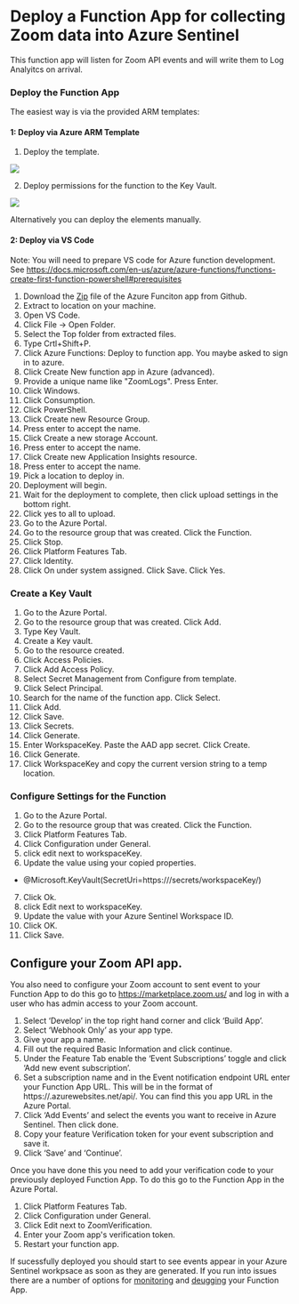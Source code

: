 # Deploy a Function App for collecting Zoom data into Azure Sentinel
This function app will listen for Zoom API events and will write them to Log Analyitcs on arrival.

### Deploy the Function App
The easiest way is via the provided ARM templates:

#### 1: Deploy via Azure ARM Template
1.  Deploy the template.

<a href="https://portal.azure.com/#create/Microsoft.Template/uri/https%3A%2F%2Fraw.githubusercontent.com%2Azure%2Azure-Sentinel%2ZoomLogs%2DataConnectors%2Zoom%2azuredeploy.json" target="_blank">
    <img src="https://aka.ms/deploytoazurebutton""/>
</a>

2. Deploy permissions for the function to the Key Vault.

<a href="https://portal.azure.com/#create/Microsoft.Template/uri/https%3A%2F%2Fraw.githubusercontent.com%2FAzure%2FAzure-Sentinel%2FZoomLogs%252DataConnectorsZoom%2Fazuredeploy_kv.json" target="_blank">
    <img src="https://aka.ms/deploytoazurebutton""/>
</a>

Alternatively you can deploy the elements manually.
#### 2: Deploy via VS Code
Note: You will need to prepare VS code for Azure function development.  See https://docs.microsoft.com/en-us/azure/azure-functions/functions-create-first-function-powershell#prerequisites
1. Download the [Zip](https://github.com/Azure/Azure-Sentinel/blob/ZoomLogs/DataConnectors/Zoom/zoom_logs_template.zip?raw=true) file of the Azure Funciton app from Github.
2. Extract to location on your machine.
3. Open VS Code.
4. Click File -> Open Folder.
5. Select the Top folder from extracted files.
6. Type Crtl+Shift+P.
7. Click Azure Functions: Deploy to function app.  You maybe asked to sign in to azure.
8. Click Create New function app in Azure (advanced).
9. Provide a unique name like "ZoomLogs".  Press Enter.
10. Click Windows.
11. Click Consumption.
12. Click PowerShell.
13. Click Create new Resource Group.
14. Press enter to accept the name.
15. Click Create a new storage Account.
16. Press enter to accept the name.
17. Click Create new Application Insights resource.
18. Press enter to accept the name.
19. Pick a location to deploy in.
20. Deployment will begin.
21. Wait for the deployment to complete, then click upload settings in the bottom right.
22. Click yes to all to upload.
23. Go to the Azure Portal.
24. Go to the resource group that was created.  Click the Function.
25. Click Stop.
26. Click Platform Features Tab.
27. Click Identity.
28. Click On under system assigned.  Click Save.  Click Yes.

### Create a Key Vault
1. Go to the Azure Portal.
2. Go to the resource group that was created.  Click Add.
3. Type Key Vault.
4. Create a Key vault.
5. Go to the resource created.
6. Click Access Policies.
7. Click Add Access Policy.
8. Select Secret Management from Configure from template.
9. Click Select Principal.
10. Search for the name of the function app.  Click Select.
11. Click Add.
12. Click Save.
13. Click Secrets.
14. Click Generate.
15. Enter WorkspaceKey.  Paste the AAD app secret.  Click Create.
16. Click Generate.
17. Click WorkspaceKey and copy the current version string to a temp location.

### Configure Settings for the Function
1. Go to the Azure Portal.
2. Go to the resource group that was created.  Click the Function.
3. Click Platform Features Tab.
4. Click Configuration under General.
5. click edit next to workspaceKey.
6. Update the value using your copied properties.
* @Microsoft.KeyVault(SecretUri=https://<dnsname>/secrets/workspaceKey/<versionstring>)
7. Click Ok.
8. click Edit next to workspaceKey.
9. Update the value with your Azure Sentinel Workspace ID.
10. Click OK.
11. Click Save.

## Configure your Zoom API app.
You also need to configure your Zoom account to sent event to your Function App to do this go to https://marketplace.zoom.us/ and log in with a user who has admin access to your Zoom account.
1. Select ‘Develop’ in the top right hand corner and click ‘Build App’. 
2. Select ‘Webhook Only’ as your app type. 
3. Give your app a name.
4. Fill out the required Basic Information and click continue. 
5. Under the Feature Tab enable the ‘Event Subscriptions’ toggle and click ‘Add new event subscription’. 
6. Set a subscription name and in the Event notification endpoint URL enter your Function App URL. This will be in the format of https://<FunctionAppName>.azurewebsites.net/api/<FunctionName>. You can find this you app URL in the Azure Portal.  
7. Click ‘Add Events’ and select the events you want to receive in Azure Sentinel. Then click done. 
8. Copy your feature Verification token for your event subscription and save it. 
9. Click ‘Save’ and ‘Continue’. 

Once you have done this you need to add your verification code to your previously deployed Function App. To do this go to the Function App in the Azure Portal.
1. Click Platform Features Tab.
2. Click Configuration under General.
3. Click Edit next to ZoomVerification.
4. Enter your Zoom app's verification token.
5. Restart your function app.

If sucessfully deployed you should start to see events appear in your Azure Sentinel workpsace as soon as they are generated.
If you run into issues there are a number of options for [monitoring](https://docs.microsoft.com/en-us/azure/azure-functions/functions-monitoring?tabs=cmd) and [deugging](https://docs.microsoft.com/en-us/azure/azure-functions/functions-debug-powershell-local) your Function App.